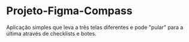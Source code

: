 # Projeto-Figma-Compass
 Aplicação simples que leva a três telas diferentes e pode "pular" para a última através de checklists e botes.
